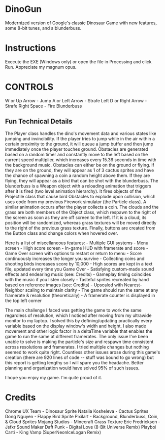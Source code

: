 # DinoGun
Modernized version of Google's classic Dinosaur Game with new features, some 8-bit tunes, and a blunderbuss.

# Instructions

Execute the EXE (Windows only) or open the file in Processing and click Run. Appreciate my magnum opus.

# CONTROLS

W or Up Arrow     -  Jump
A or Left Arrow   -  Strafe Left
D or Right Arrow  -  Strafe Right
Space             -  Fire Blunderbuss

## Fun Technical Details

The Player class handles the dino's movement data and various states like jumping and invincibility. If the player tries to jump
while in the air within a certain proximity to the ground, it will queue a jump buffer and then jump immediately once the player
touches ground. Obstacles are generated based on a random timer and constantly move to the left based on the current speed 
multiplier, which increases every 15.36 seconds in time with the background music. Obstacles can either be on the ground or flying.
If they are on the ground, they will appear as 1 of 3 cactus sprites and have the chance of spawning a coin a random height above
them. If they are flying, they will appear as a bird that can be shot with the blunderbuss. The blunderbuss is a Weapon object with
a reloading animation that triggers after it is fired (two level animation hierarchy). It fires objects of the Projectile class that
cause bird Obstacles to explode upon collision, which uses code from my previous Firework simulator (the Particle class). A similar
animation occurs after the player collects a coin. The clouds and the grass are both members of the Object class, which respawn to
the right of the screen as soon as they are off screen to the left. If it is a cloud, its position will be randomized, whereas 
grass textures will be moved directly to the right of the previous grass texture. Finally, buttons are created from the Button
class and change colors when hovered over.

Here is a list of miscellaneous features:
    - Multiple GUI systems
        - Menu screen
        - High score screen
        - In-game HUD with framerate and score
        - Game Over screen with options to restart or return to menu
    - Score continuously increases the longer you survive
        - Collecting coins and shooting birds increases score by 10,000
        - High scores are kept in a text file, updated every time you Game Over
    - Satisfying custom-made sound effects and endearing music (see: Credits)
        - Gameplay timing coincides with the music if you listen closely
    - Tasteful sprites recreated by hand based on reference images (see: Credits)
        - Upscaled with Nearest-Neighbor scaling to maintain clarity
    - The game should run the same at any framerate & resolution (theoretically)
    - A framerate counter is displayed in the top left corner

The main challenge I faced was getting the game to work the same regardless of resolution, which I noticed after moving from my
ultrawide monitor to my laptop. I solved this by defining/updating practically every variable based on the display window's width
and height. I also made movement and other logic factor in a deltaTime variable that enables the game to run the same at different
framerates. The only issue I've been unable to solve is making the particle's size and respawn time consistent across resolutions
and framerates. I tried multiple changes but nothing seemed to work quite right. Countless other issues arose during this game's 
creation (there are 920 lines of code -- stuff was bound to go wrong) but this report is getting lengthy so I will spare you the 
headache. Better planning and organization would have solved 95% of such issues.

I hope you enjoy my game. I'm quite proud of it.

# Credits

Chrome UX Team - Dinosaur Sprite
Natalia Kosheleva - Cactus Sprites
Dong Nguyen - Flappy Bird Sprite
Pixilart - Background, Blunderbuss, Coin, & Cloud Sprites
Mojang Studios - Minecraft Grass Texture
Eric Fredricksen - Jsfxr Sound Maker 
Daft Punk - Digital Love (8-Bit Universe Remix)
Playboi Carti - King Vamp (SuperNeonIceLogan Remix)
